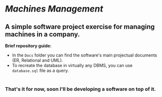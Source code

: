 # ***Machines Management***
## A simple software project exercise for managing machines in a company.

**Brief repository guide:**
- In the `Docs` folder you can find the software's main projectual documents (ER, Relational and UML).
- To recreate the database in virtually any DBMS, you can use `database.sql` file as a query.

### **<br>That's it for now, soon I'll be developing a software on top of it.**